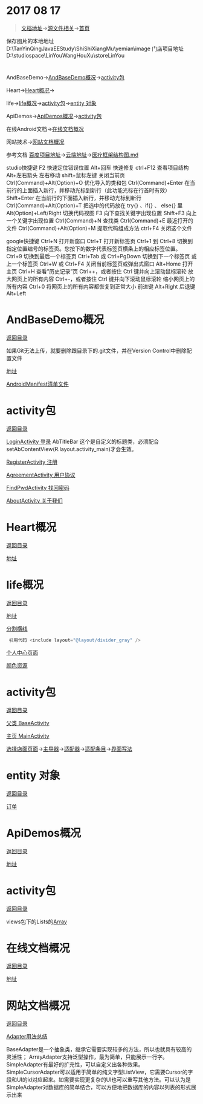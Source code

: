  # 2017 08 17
>  [文档地址](http://pan.baidu.com/disk/home?errno=0&errmsg=Auth%20Login%20Sucess&&bduss=&ssnerror=0&#list/vmode=list&path=%2F%E5%8E%8B%E7%BC%A9%E6%96%87%E4%BB%B6%E5%A4%B9%2F%E5%AE%89%E5%8D%93%E9%A1%B9%E7%9B%AE%E4%BB%A3%E7%A0%81%E4%BB%93%E5%BA%93%2FMarkDown%E5%BC%80%E5%8F%91%E6%96%87%E6%A1%A3 "查看")→[源文件相关](http://pan.baidu.com/disk/home?errno=0&errmsg=Auth%20Login%20Sucess&&bduss=&ssnerror=0&#list/vmode=list&path=%2F%E5%8E%8B%E7%BC%A9%E6%96%87%E4%BB%B6%E5%A4%B9%2F%E9%A1%B9%E7%9B%AE%E6%A8%A1%E5%9D%97%2FAndBaseDemo%E6%A1%86%E6%9E%B6 "查看")→[首页](https://tanyinqing.github.io/)

 保存图片的本地地址
D:\TanYinQingJavaEEStudy\ShiShiXiangMu\yemian\image
门店项目地址
D:\studiospace\LinYouWangHouXu\storeLinYou

<h1 id="1"></h1>  

AndBaseDemo→[AndBaseDemo概况](#0101)→[activity包](#0102)

Heart→[Heart概况](#0201)→

life→[life概况](#0301)→[activity包](#0302)→[entity 对象](#0303)

ApiDemos→[ApiDemos概况](#0401)→[activity包](#0402)

在线Android文档→[在线文档概况](#0501)

网站技术→[网站文档概况](#0601)


参考文档
[百度项目地址](http://pan.baidu.com/disk/home?errno=0&errmsg=Auth%20Login%20Sucess&&bduss=&ssnerror=0&#list/vmode=list&path=%2F%E5%8E%8B%E7%BC%A9%E6%96%87%E4%BB%B6%E5%A4%B9%2F%E9%A1%B9%E7%9B%AE%E6%A8%A1%E5%9D%97 "查看")→[云端地址](https://github.com/tanyinqing/MarkDown/tree/master/app/src/main/java/codewarehouse/yzkj/com/markdown "查看")→[医疗框架结构图.md](https://github.com/tanyinqing/MarkDown/blob/master/app/src/main/java/codewarehouse/yzkj/com/markdown/%E5%8C%BB%E7%96%97%E6%A1%86%E6%9E%B6%E7%BB%93%E6%9E%84%E5%9B%BE.md "查看")

studio快捷键
F2 快速定位错误位置
Alt+回车 快速修复
ctrl+F12 查看项目结构
Alt+左右箭头  左右移动
shift+鼠标左键  关闭当前页
Ctrl(Command)+Alt(Option)+O	优化导入的类和包
Ctrl(Command)+Enter	在当前行的上面插入新行，并移动光标到新行（此功能光标在行首时有效）
Shift+Enter	在当前行的下面插入新行，并移动光标到新行
Ctrl(Command)+Alt(Option)+T	把选中的代码放在 try{} 、if{} 、 else{} 里
Alt(Option)+Left/Right	切换代码视图
F3	向下查找关键字出现位置
Shift+F3	向上一个关键字出现位置
Ctrl(Command)+N	查找类
Ctrl(Command)+E	最近打开的文件
Ctrl(Command)+Alt(Option)+M	提取代码组成方法
ctrl+F4 关闭这个文件

google快捷键
Ctrl+N 打开新窗口 
Ctrl+T 打开新标签页 
Ctrl+1 到 Ctrl+8 切换到指定位置编号的标签页。您按下的数字代表标签页横条上的相应标签位置。
Ctrl+9 切换到最后一个标签页 
Ctrl+Tab 或 Ctrl+PgDown 切换到下一个标签页 或上一个标签页
Ctrl+W 或 Ctrl+F4 关闭当前标签页或弹出式窗口 
Alt+Home 打开主页
Ctrl+H 查看”历史记录”页 
Ctrl++，或者按住 Ctrl 键并向上滚动鼠标滚轮	放大网页上的所有内容 
Ctrl+-，或者按住 Ctrl 键并向下滚动鼠标滚轮	缩小网页上的所有内容 
Ctrl+0	将网页上的所有内容都恢复到正常大小 
前进键   Alt+Right
后退键   Alt+Left

 <h1 id="0101">AndBaseDemo概况</h1>
 
 [返回目录](#1) 

如果Git无法上传，就要删除跟目录下的.git文件，并在Version Control中删除配置文件

[地址](https://github.com/tanyinqing/AndBaseDemo)

[AndroidManifest清单文件](https://github.com/tanyinqing/AndBaseDemo/blob/master/AndroidManifest.xml)

 <h1 id="0102">activity包</h1>
 
 [返回目录](#1) 

[LoginActivity 登录](https://github.com/tanyinqing/AndBaseDemo/blob/master/src/com/andbase/login/LoginActivity.java)
AbTitleBar 这个是自定义的标题类，必须配合
 setAbContentView(R.layout.activity_main)才会生效。

[RegisterActivity 注册](https://github.com/tanyinqing/AndBaseDemo/blob/master/src/com/andbase/login/RegisterActivity.java)

[AgreementActivity 用户协议](https://github.com/tanyinqing/AndBaseDemo/blob/master/src/com/andbase/login/AgreementActivity.java)

[FindPwdActivity 找回密码](https://github.com/tanyinqing/AndBaseDemo/blob/master/src/com/andbase/login/FindPwdActivity.java)

[AboutActivity 关于我们](https://github.com/tanyinqing/AndBaseDemo/blob/master/src/com/andbase/login/AboutActivity.java)



<h1 id="0201">Heart概况</h1>
 
 [返回目录](#1) 

[地址](https://github.com/tanyinqing/HeartMark)

<h1 id="0301">life概况</h1>
 
 [返回目录](#1) 

[地址](https://github.com/tanyinqing/LifeService)

[分割横线](https://github.com/tanyinqing/LifeService/blob/master/app/src/main/res/layout/divider_gray.xml)     
```java
 引用代码 <include layout="@layout/divider_gray" />
``` 
[个人中心页面](https://github.com/tanyinqing/LifeService/blob/master/app/src/main/res/layout/activity_user_center.xml)

[颜色资源](https://github.com/tanyinqing/LifeService/blob/master/app/src/main/res/values/color.xml)

<h1 id="0302">activity包</h1>
 
 [返回目录](#1) 

[父类 BaseActivity](https://github.com/tanyinqing/LifeService/blob/master/app/src/main/java/com/linyou/lifeservice/activity/BaseActivity.java)

[主页 MainActivity ](https://github.com/tanyinqing/LifeService/blob/master/app/src/main/java/com/linyou/lifeservice/activity/MainActivity.java)

[选择店面页面](https://github.com/tanyinqing/LifeService/blob/master/app/src/main/java/com/linyou/lifeservice/activity/DistrictSelectActivity.java)→[主导器](https://github.com/tanyinqing/LifeService/blob/master/app/src/main/java/com/linyou/lifeservice/model/DistrictSelectModel.java)→[适配器](https://github.com/tanyinqing/LifeService/blob/master/app/src/main/java/com/linyou/lifeservice/adapter/DistrictAdapter.java)→[适配条目](https://github.com/tanyinqing/LifeService/blob/master/app/src/main/res/layout/district_item.xml)→[界面写法](https://github.com/tanyinqing/LifeService/blob/master/app/src/main/res/layout/activity_district_select.xml)

<h1 id="0303">entity 对象</h1>
 
 [返回目录](#1) 

[订单](https://github.com/tanyinqing/LifeService/blob/master/app/src/main/java/com/linyou/lifeservice/entity/Order.java)

<h1 id="0401">ApiDemos概况</h1>
 
 [返回目录](#1) 

[地址](https://github.com/tanyinqing/ApiDemos)

<h1 id="0402">activity包</h1>
 
 [返回目录](#1) 

views包下的Lists的[Array](https://github.com/tanyinqing/ApiDemos/blob/master/src/com/example/android/apis/view/List1.java)


<h1 id="0501">在线文档概况</h1>
 
 [返回目录](#1) 

[地址](https://developer.android.com/reference/android/view/Window.html)

<h1 id="0601">网站文档概况</h1>
 
 [返回目录](#1) 

[Adapter用法总结](http://www.cnblogs.com/devinzhang/archive/2012/01/20/2328334.html)

BaseAdapter是一个抽象类，继承它需要实现较多的方法，所以也就具有较高的灵活性；
ArrayAdapter支持泛型操作，最为简单，只能展示一行字。
SimpleAdapter有最好的扩充性，可以自定义出各种效果。
SimpleCursorAdapter可以适用于简单的纯文字型ListView，它需要Cursor的字段和UI的id对应起来。如需要实现更复杂的UI也可以重写其他方法。可以认为是SimpleAdapter对数据库的简单结合，可以方便地把数据库的内容以列表的形式展示出来